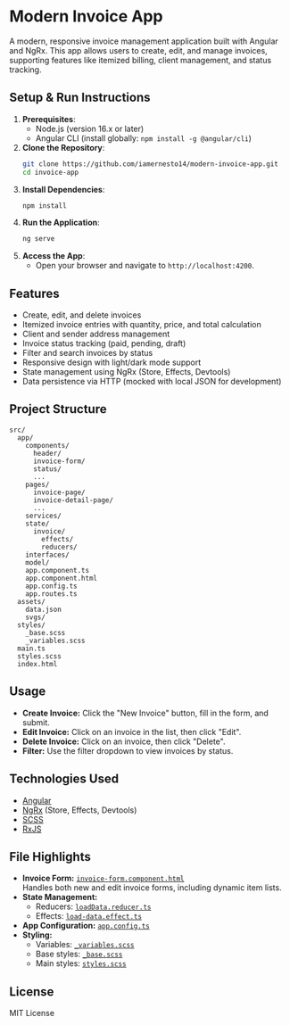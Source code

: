 # Modern Invoice App

A modern, responsive invoice management application built with Angular and NgRx. This app allows users to create, edit, and manage invoices, supporting features like itemized billing, client management, and status tracking.

## Setup & Run Instructions
1. **Prerequisites**:
   - Node.js (version 16.x or later)
   - Angular CLI (install globally: `npm install -g @angular/cli`)
2. **Clone the Repository**:
   ```bash
   git clone https://github.com/iamernesto14/modern-invoice-app.git
   cd invoice-app
   ```
3. **Install Dependencies**:
   ```bash
   npm install
   ```
4. **Run the Application**:
   ```bash
   ng serve
   ```
5. **Access the App**:
   - Open your browser and navigate to `http://localhost:4200`.

## Features

- Create, edit, and delete invoices
- Itemized invoice entries with quantity, price, and total calculation
- Client and sender address management
- Invoice status tracking (paid, pending, draft)
- Filter and search invoices by status
- Responsive design with light/dark mode support
- State management using NgRx (Store, Effects, Devtools)
- Data persistence via HTTP (mocked with local JSON for development)

## Project Structure

```
src/
  app/
    components/
      header/
      invoice-form/
      status/
      ...
    pages/
      invoice-page/
      invoice-detail-page/
      ...
    services/
    state/
      invoice/
        effects/
        reducers/
    interfaces/
    model/
    app.component.ts
    app.component.html
    app.config.ts
    app.routes.ts
  assets/
    data.json
    svgs/
  styles/
    _base.scss
    _variables.scss
  main.ts
  styles.scss
  index.html
```

## Usage

- **Create Invoice:** Click the "New Invoice" button, fill in the form, and submit.
- **Edit Invoice:** Click on an invoice in the list, then click "Edit".
- **Delete Invoice:** Click on an invoice, then click "Delete".
- **Filter:** Use the filter dropdown to view invoices by status.

## Technologies Used

- [Angular](https://angular.io/)
- [NgRx](https://ngrx.io/) (Store, Effects, Devtools)
- [SCSS](https://sass-lang.com/)
- [RxJS](https://rxjs.dev/)

## File Highlights

- **Invoice Form:** [`invoice-form.component.html`](src/app/components/invoice-form/invoice-form.component.html)  
  Handles both new and edit invoice forms, including dynamic item lists.
- **State Management:**  
  - Reducers: [`loadData.reducer.ts`](src/app/state/invoice/reducers/loadData.reducer.ts)
  - Effects: [`load-data.effect.ts`](src/app/state/invoice/effects/load-data.effect.ts)
- **App Configuration:** [`app.config.ts`](src/app/app.config.ts)
- **Styling:**  
  - Variables: [`_variables.scss`](src/styles/_variables.scss)
  - Base styles: [`_base.scss`](src/styles/_base.scss)
  - Main styles: [`styles.scss`](src/styles.scss)

## License

MIT License